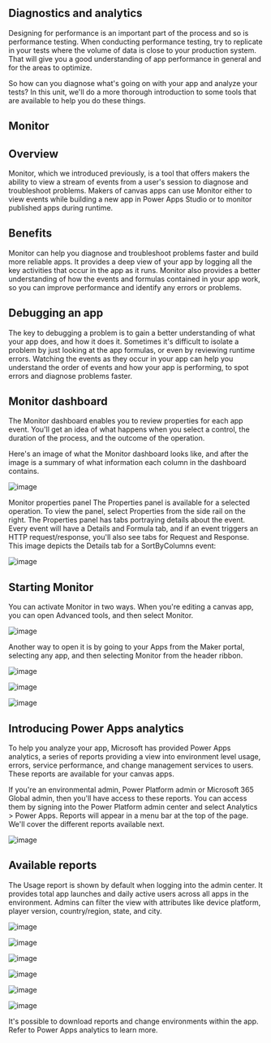 ## Diagnostics and analytics

Designing for performance is an important part of the process and so is performance testing. When conducting performance testing, try to replicate in your tests where the volume of data is close to your production system. That will give you a good understanding of app performance in general and for the areas to optimize.

So how can you diagnose what's going on with your app and analyze your tests? In this unit, we'll do a more thorough introduction to some tools that are available to help you do these things.

## Monitor
## Overview
Monitor, which we introduced previously, is a tool that offers makers the ability to view a stream of events from a user's session to diagnose and troubleshoot problems. Makers of canvas apps can use Monitor either to view events while building a new app in Power Apps Studio or to monitor published apps during runtime.

## Benefits
Monitor can help you diagnose and troubleshoot problems faster and build more reliable apps. It provides a deep view of your app by logging all the key activities that occur in the app as it runs. Monitor also provides a better understanding of how the events and formulas contained in your app work, so you can improve performance and identify any errors or problems.

## Debugging an app
The key to debugging a problem is to gain a better understanding of what your app does, and how it does it. Sometimes it's difficult to isolate a problem by just looking at the app formulas, or even by reviewing runtime errors. Watching the events as they occur in your app can help you understand the order of events and how your app is performing, to spot errors and diagnose problems faster.

## Monitor dashboard
The Monitor dashboard enables you to review properties for each app event. You'll get an idea of what happens when you select a control, the duration of the process, and the outcome of the operation.

Here's an image of what the Monitor dashboard looks like, and after the image is a summary of what information each column in the dashboard contains.

![image](https://github.com/adeleke123/Power-Platform/assets/51156057/4b69cb6c-2876-4ab9-85df-7efcc501a76e)

Monitor properties panel
The Properties panel is available for a selected operation. To view the panel, select Properties from the side rail on the right. The Properties panel has tabs portraying details about the event. Every event will have a Details and Formula tab, and if an event triggers an HTTP request/response, you'll also see tabs for Request and Response. This image depicts the Details tab for a SortByColumns event:

![image](https://github.com/adeleke123/Power-Platform/assets/51156057/1777c603-8dd6-46b2-a365-496f5f32f269)

## Starting Monitor
You can activate Monitor in two ways. When you're editing a canvas app, you can open Advanced tools, and then select Monitor.

![image](https://github.com/adeleke123/Power-Platform/assets/51156057/ef9b4ee2-a5b2-435d-ad07-ad9f06c5c1fb)

Another way to open it is by going to your Apps from the Maker portal, selecting any app, and then selecting Monitor from the header ribbon.

![image](https://github.com/adeleke123/Power-Platform/assets/51156057/2aa9c3a1-8c10-4b75-b949-3a4e21cdf067)

![image](https://github.com/adeleke123/Power-Platform/assets/51156057/b6ec8bf9-8a93-493d-ad01-1620a61b97d3)

![image](https://github.com/adeleke123/Power-Platform/assets/51156057/8215b8c2-1913-4526-88e1-22fd0f68fc04)


## Introducing Power Apps analytics
To help you analyze your app, Microsoft has provided Power Apps analytics, a series of reports providing a view into environment level usage, errors, service performance, and change management services to users. These reports are available for your canvas apps.

If you're an environmental admin, Power Platform admin or Microsoft 365 Global admin, then you'll have access to these reports. You can access them by signing into the Power Platform admin center and select Analytics > Power Apps. Reports will appear in a menu bar at the top of the page. We'll cover the different reports available next.

![image](https://github.com/adeleke123/Power-Platform/assets/51156057/424b636e-c37c-4dc2-a41f-2b29a958405d)

## Available reports
The Usage report is shown by default when logging into the admin center. It provides total app launches and daily active users across all apps in the environment. Admins can filter the view with attributes like device platform, player version, country/region, state, and city.

![image](https://github.com/adeleke123/Power-Platform/assets/51156057/169e28e3-e93e-4cce-9f94-cdb13482bf7a)

![image](https://github.com/adeleke123/Power-Platform/assets/51156057/641f9745-2fee-4984-af94-a5605e3f147f)

![image](https://github.com/adeleke123/Power-Platform/assets/51156057/19de5ada-75c8-444d-b0cc-60282dc2619e)

![image](https://github.com/adeleke123/Power-Platform/assets/51156057/b5caedca-0302-431b-bf43-6ebc8b94ea26)

![image](https://github.com/adeleke123/Power-Platform/assets/51156057/9e7a3b1e-569b-4205-85fb-053aa663a36c)

![image](https://github.com/adeleke123/Power-Platform/assets/51156057/72324ee9-21dc-4b60-90e9-9bc2dd7aa2d1)


It's possible to download reports and change environments within the app. Refer to Power Apps analytics to learn more.





